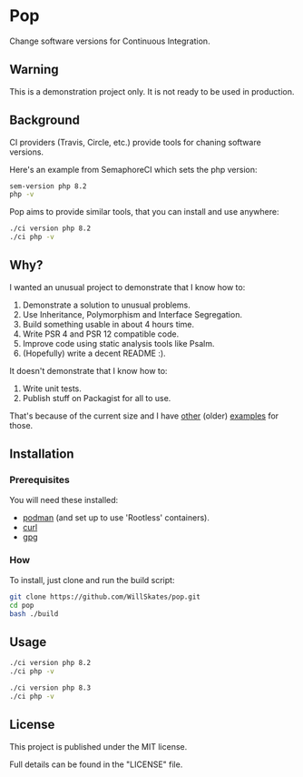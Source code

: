 # Pop

Change software versions for Continuous Integration.

## Warning

This is a demonstration project only. It is not ready to be used in production.

## Background

CI providers (Travis, Circle, etc.) provide tools for chaning software versions.

Here's an example from SemaphoreCI which sets the php version:

```bash
sem-version php 8.2
php -v
```

Pop aims to provide similar tools, that you can install and use anywhere:

```bash
./ci version php 8.2
./ci php -v
```

## Why?

I wanted an unusual project to demonstrate that I know how to:

1. Demonstrate a solution to unusual problems.
2. Use Inheritance, Polymorphism and Interface Segregation.
3. Build something usable in about 4 hours time.
4. Write PSR 4 and PSR 12 compatible code.
5. Improve code using static analysis tools like Psalm.
6. (Hopefully) write a decent README :).

It doesn't demonstrate that I know how to:

1. Write unit tests.
2. Publish stuff on Packagist for all to use.

That's because of the current size and I have [other](https://github.com/WillSkates/Translator) (older) [examples](https://github.com/WillSkates/Quizzes) for those.

## Installation

### Prerequisites

You will need these installed:

- [podman](https://podman.io/) (and set up to use 'Rootless' containers).
- [curl](https://curl.se/)
- [gpg](https://gnupg.org/)

### How

To install, just clone and run the build script:

```bash
git clone https://github.com/WillSkates/pop.git
cd pop
bash ./build
```

## Usage

```bash
./ci version php 8.2
./ci php -v

./ci version php 8.3
./ci php -v
```

## License

This project is published under the MIT license.

Full details can be found in the "LICENSE" file.
